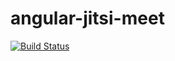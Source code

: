# angular-jitsi-meet

[![Build Status](https://travis-ci.org/pstros/angular-jitsi-meet.svg?branch=master)](https://travis-ci.org/pstros/angular-jitsi-meet)
